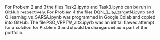 For Problem 2 and 3 the files Task2.ipynb and Task3.ipynb can be run in GitHub respectively. For Problem 4 the files DQN_2_lay_targetN.ipynb and 
Q_learning_vs_SARSA.ipynb was programmed in Google Colab and copied into GitHub. The file PSO_VRPTW_alt3.ipynb was an initital flawed attempt 
for a solution for Problem 3 and should be disregarded as a part of the portfolio. 
